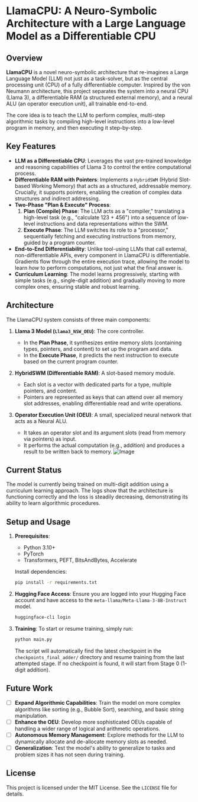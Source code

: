 # LlamaCPU: A Neuro-Symbolic Architecture with a Large Language Model as a Differentiable CPU

  <!-- TODO: Replace with an actual architecture diagram URL -->

## Overview

**LlamaCPU** is a novel neuro-symbolic architecture that re-imagines a Large Language Model (LLM) not just as a task-solver, but as the central processing unit (CPU) of a fully differentiable computer. Inspired by the von Neumann architecture, this project separates the system into a neural CPU (Llama 3), a differentiable RAM (a structured external memory), and a neural ALU (an operator execution unit), all trainable end-to-end.

The core idea is to teach the LLM to perform complex, multi-step algorithmic tasks by compiling high-level instructions into a low-level program in memory, and then executing it step-by-step.

## Key Features

- **LLM as a Differentiable CPU**: Leverages the vast pre-trained knowledge and reasoning capabilities of Llama 3 to control the entire computational process.
- **Differentiable RAM with Pointers**: Implements a `HybridSWM` (Hybrid Slot-based Working Memory) that acts as a structured, addressable memory. Crucially, it supports pointers, enabling the creation of complex data structures and indirect addressing.
- **Two-Phase "Plan & Execute" Process**:
    1.  **Plan (Compile) Phase**: The LLM acts as a "compiler," translating a high-level task (e.g., "calculate 123 + 456") into a sequence of low-level instructions and data representations within the SWM.
    2.  **Execute Phase**: The LLM switches its role to a "processor," sequentially fetching and executing instructions from memory, guided by a program counter.
- **End-to-End Differentiability**: Unlike tool-using LLMs that call external, non-differentiable APIs, every component in LlamaCPU is differentiable. Gradients flow through the entire execution trace, allowing the model to learn *how* to perform computations, not just what the final answer is.
- **Curriculum Learning**: The model learns progressively, starting with simple tasks (e.g., single-digit addition) and gradually moving to more complex ones, ensuring stable and robust learning.

## Architecture

The LlamaCPU system consists of three main components:

1.  **Llama 3 Model (`Llama3_NSW_OEU`)**: The core controller.
    - In the **Plan Phase**, it synthesizes entire memory slots (containing types, pointers, and content) to set up the program and data.
    - In the **Execute Phase**, it predicts the next instruction to execute based on the current program counter.

2.  **HybridSWM (Differentiable RAM)**: A slot-based memory module.
    - Each slot is a vector with dedicated parts for a type, multiple pointers, and content.
    - Pointers are represented as keys that can attend over all memory slot addresses, enabling differentiable read and write operations.

3.  **Operator Execution Unit (OEU)**: A small, specialized neural network that acts as a Neural ALU.
    - It takes an operator slot and its argument slots (read from memory via pointers) as input.
    - It performs the actual computation (e.g., addition) and produces a result to be written back to memory.
![Image](https://github.com/user-attachments/assets/e8d00d40-2b83-4e4f-b50a-2ea2a256db32)

## Current Status

The model is currently being trained on multi-digit addition using a curriculum learning approach. The logs show that the architecture is functioning correctly and the loss is steadily decreasing, demonstrating its ability to learn algorithmic procedures.

## Setup and Usage

1.  **Prerequisites**:
    - Python 3.10+
    - PyTorch
    - Transformers, PEFT, BitsAndBytes, Accelerate

    Install dependencies:
    ```bash
    pip install -r requirements.txt
    ```

2.  **Hugging Face Access**:
    Ensure you are logged into your Hugging Face account and have access to the `meta-llama/Meta-Llama-3-8B-Instruct` model.
    ```bash
    huggingface-cli login
    ```

3.  **Training**:
    To start or resume training, simply run:
    ```bash
    python main.py
    ```
    The script will automatically find the latest checkpoint in the `checkpoints_final_adder/` directory and resume training from the last attempted stage. If no checkpoint is found, it will start from Stage 0 (1-digit addition).

## Future Work

- [ ] **Expand Algorithmic Capabilities**: Train the model on more complex algorithms like sorting (e.g., Bubble Sort), searching, and basic string manipulation.
- [ ] **Enhance the OEU**: Develop more sophisticated OEUs capable of handling a wider range of logical and arithmetic operations.
- [ ] **Autonomous Memory Management**: Explore methods for the LLM to dynamically allocate and de-allocate memory slots as needed.
- [ ] **Generalization**: Test the model's ability to generalize to tasks and problem sizes it has not seen during training.

## License

This project is licensed under the MIT License. See the `LICENSE` file for details.
